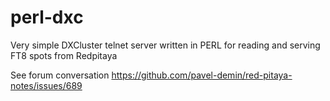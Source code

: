 # perl-dxc
Very simple DXCluster telnet server written in PERL for reading and serving FT8 spots from Redpitaya

See forum conversation
https://github.com/pavel-demin/red-pitaya-notes/issues/689

